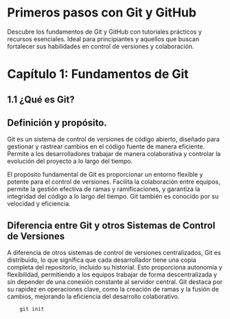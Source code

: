 # Primeros pasos con Git y GitHub
Descubre los fundamentos de Git y GitHub con tutoriales prácticos y recursos esenciales. Ideal para principiantes y aquellos que buscan fortalecer sus habilidades en control de versiones y colaboración.

# Capítulo 1: Fundamentos de Git 

## 1.1 ¿Qué es Git?

## Definición y propósito.

Git es un sistema de control de versiones de código abierto, diseñado para gestionar y rastrear cambios en el código fuente de manera eficiente. Permite a los desarrolladores trabajar de manera colaborativa y controlar la evolución del proyecto a lo largo del tiempo.

El propósito fundamental de Git es proporcionar un entorno flexible y potente para el control de versiones. Facilita la colaboración entre equipos, permite la gestión efectiva de ramas y ramificaciones, y garantiza la integridad del código a lo largo del tiempo. Git también es conocido por su velocidad y eficiencia.

## Diferencia entre Git y otros Sistemas de Control de Versiones

A diferencia de otros sistemas de control de versiones centralizados, Git es distribuido, lo que significa que cada desarrollador tiene una copia completa del repositorio, incluido su historial. Esto proporciona autonomía y flexibilidad, permitiendo a los equipos trabajar de forma descentralizada y sin depender de una conexión constante al servidor central. Git destaca por su rapidez en operaciones clave, como la creación de ramas y la fusión de cambios, mejorando la eficiencia del desarrollo colaborativo.

```ssh
	git init
